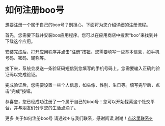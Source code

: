 # 如何注册boo号

想要注册一个属于自己的boo号？别担心，下面将为您介绍详细的注册流程。

首先，您需要下载并安装boo应用程序。您可以在应用商店中搜索“boo”来找到并下载这个应用。

安装完成后，打开应用程序并点击“注册”按钮。您需要填写一些基本信息，如手机号码、密码、昵称等。

接下来，系统会发送一条验证码短信到您填写的手机号码上。您需要输入正确的验证码以完成验证。

完成验证后，您需要设置一些个人信息，如头像、性别、生日等。填写完毕后，点击“完成”按钮。

恭喜您，您已经成功注册了一个属于自己的boo号！您可以开始探索这个社交平台，并与朋友们分享您的生活点滴了。

更多 关于如何注册boo号 请通过✈与我们联系，感谢阅读,谢谢！[点这里联系✈](https://sms.k02.cc)